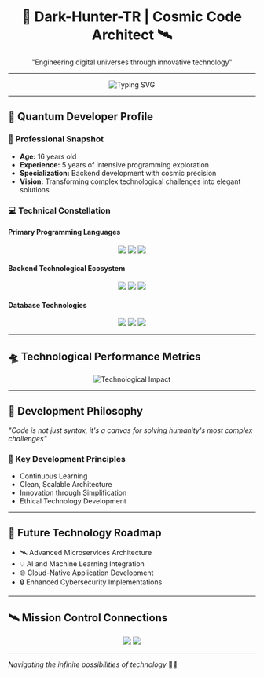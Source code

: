 <h1 align="center">🚀 Dark-Hunter-TR | Cosmic Code Architect 🛰️</h1>
<p align="center">"Engineering digital universes through innovative technology"</p>

---

<p align="center">
  <img src="https://readme-typing-svg.demolab.com?font=Fira+Code&size=24&pause=1000&color=00A5F7&center=true&vCenter=true&width=435&lines=16+Years+Old+Innovator;Backend+Developer;Technology+Pioneer;Future+Digital+Architect" alt="Typing SVG" />
</p>

---

## 🌠 Quantum Developer Profile

### 🚀 Professional Snapshot
- **Age:** 16 years old
- **Experience:** 5 years of intensive programming exploration
- **Specialization:** Backend development with cosmic precision
- **Vision:** Transforming complex technological challenges into elegant solutions

### 💻 Technical Constellation

#### **Primary Programming Languages**
<p align="center">
  <img src="https://img.shields.io/badge/-JavaScript-F7DF1E?style=for-the-badge&logo=javascript&logoColor=black" />
  <img src="https://img.shields.io/badge/-TypeScript-3178C6?style=for-the-badge&logo=typescript&logoColor=white" />
  <img src="https://img.shields.io/badge/-C%23-239120?style=for-the-badge&logo=c-sharp&logoColor=white" />
</p>

#### **Backend Technological Ecosystem**
<p align="center">
  <img src="https://img.shields.io/badge/-Node.js-339933?style=for-the-badge&logo=node.js&logoColor=white" />
  <img src="https://img.shields.io/badge/-Express.js-000000?style=for-the-badge&logo=express&logoColor=white" />
  <img src="https://img.shields.io/badge/-NestJS-E0234E?style=for-the-badge&logo=nestjs&logoColor=white" />
</p>

#### **Database Technologies**
<p align="center">
  <img src="https://img.shields.io/badge/-MongoDB-47A248?style=for-the-badge&logo=mongodb&logoColor=white" />
  <img src="https://img.shields.io/badge/-Redis-DC382D?style=for-the-badge&logo=redis&logoColor=white" />
  <img src="https://img.shields.io/badge/-PostgreSQL-336791?style=for-the-badge&logo=postgresql&logoColor=white" />
</p>

---

## 🛸 Technological Performance Metrics

<p align="center">
  <img src="https://github-readme-stats.vercel.app/api?username=Dark-Hunter-TR&theme=midnight-purple&show_icons=true&count_private=true&include_all_commits=true" alt="Technological Impact" />
</p>

---

## 🌌 Development Philosophy

*"Code is not just syntax, it's a canvas for solving humanity's most complex challenges"*

### 🧠 Key Development Principles
- Continuous Learning
- Clean, Scalable Architecture
- Innovation through Simplification
- Ethical Technology Development

---

## 🚀 Future Technology Roadmap

- 🛰️ Advanced Microservices Architecture
- 💡 AI and Machine Learning Integration
- 🌐 Cloud-Native Application Development
- 🔒 Enhanced Cybersecurity Implementations

---

## 🛰️ Mission Control Connections

<p align="center">
  <a href="https://darkhunter.vercel.app"><img src="https://img.shields.io/badge/-Personal%20Portfolio-4A154B?style=for-the-badge&logo=about.me&logoColor=white" /></a>
  <a href="https://github.com/Dark-Hunter-TR"><img src="https://img.shields.io/badge/-GitHub%20Space%20Station-181717?style=for-the-badge&logo=github&logoColor=white" /></a>
</p>

---

*Navigating the infinite possibilities of technology* 🌠🚀
